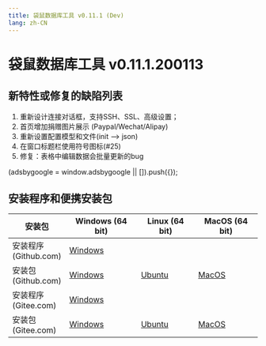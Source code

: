 ```yaml
---
title: 袋鼠数据库工具 v0.11.1 (Dev)
lang: zh-CN
---
```


# 袋鼠数据库工具 v0.11.1.200113

## 新特性或修复的缺陷列表
1. 重新设计连接对话框，支持SSH、SSL、高级设置；
2. 首页增加捐赠图片展示 (Paypal/Wechat/Alipay)
3. 重新设置配置模型和文件(init --> json)
4. 在窗口标题栏使用符号图标(#25)
5. 修复：表格中编辑数据会批量更新的bug

<div>
    <script2 type="text/javascript" async="true" src="https://pagead2.googlesyndication.com/pagead/js/adsbygoogle.js" />
    <ins class="adsbygoogle"
        style="display:block; text-align:center;"
        data-ad-layout="in-article"
        data-ad-format="fluid"
        data-ad-client="ca-pub-3975819313740938"
        data-ad-slot="6760827895"></ins>
    <script2 type="text/javascript">
        (adsbygoogle = window.adsbygoogle || []).push({});
    </script2>
</div>


## 安装程序和便携安装包 <Badge text="链接已失效" type="warning"/>

| 安装包              | Windows (64 bit)  | Linux (64 bit)    | MacOS (64 bit)    |
|-------------------------------|-------------------|-------------------|-------------------|
| 安装程序<br/> (Github.com) | [Windows](https://github.com/dbkangaroo/kangaroo/releases/download/v0.11.1.200113/Kangaroo_0.11.1.200113_win64.exe) | | |
| 安装包<br/> (Github.com)  | [Windows](https://github.com/dbkangaroo/kangaroo/releases/download/v0.11.1.200113/Kangaroo_0.11.1.200113_win64.7z) | [Ubuntu](https://github.com/dbkangaroo/kangaroo/releases/download/v0.11.1.200113/Kangaroo_0.11.1.200113_ubuntu.zip) | [MacOS](https://github.com/dbkangaroo/kangaroo/releases/download/v0.11.1.200113/Kangaroo_0.11.1.200113_macos.zip) |
| 安装程序<br/> (Gitee.com) | [Windows](https://gitee.com/dbkangaroo/kangaroo/attach_files/326642/download) | | |
| 安装包<br/> (Gitee.com)  | [Windows](https://gitee.com/dbkangaroo/kangaroo/attach_files/326643/download) | [Ubuntu](https://gitee.com/dbkangaroo/kangaroo/attach_files/326641/download) | [MacOS](https://gitee.com/dbkangaroo/kangaroo/attach_files/326644/download) |